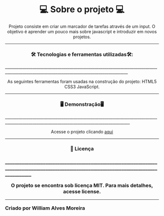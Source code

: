
<h1 align="center">💻 Sobre o projeto 💻 </h1>
<p align="center">Projeto consiste em criar um marcador de tarefas através de um input. O objetivo é aprender um pouco mais sobre javascript e introduzir em novos projetos.</p>

_________________________________________________________________________________________________________________________________________________________

<h3 align="center">🛠 Tecnologias e ferramentas utilizadas🛠:</h3>
_____________________________________________________________________________________________________________________________________________
<p align="center">As seguintes ferramentas foram usadas na construção do projeto: HTML5 CSS3 JavaScript.</p>

_________________________________________________________________________________________________________________________________________________

<h3 align="center">🖥️ Demonstração🖥️</h3>
______________________________________________________________________________________________________________________________________________
<p align="center">Acesse o projeto clicando <a href="https://williama-hub.github.io/To_Do_List/index.html"> aqui </a> </p>

____________________________________________________________________________________________________________________________________________

<h3 align="center">📝 Licença<h3>
___________________________________________________________________________________________________________________________________________
<p align="center">O projeto se encontra sob licença MIT. Para mais detalhes, acesse license.</p>

____________________________________________________________________________________________________________________________________
Criado por William Alves Moreira
